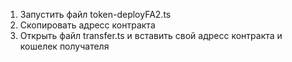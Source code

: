 1. Запустить файл token-deployFA2.ts
2. Скопировать адресс контракта 
3. Открыть файл transfer.ts и вставить свой адресс контракта и кошелек получателя





